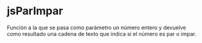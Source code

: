 # jsParImpar
Función a la que se pasa como parámetro un número entero y devuelve como resultado una cadena de texto que indica si el número es par o impar.
